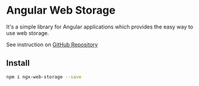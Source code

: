# Angular Web Storage

It's a simple library for Angular applications which provides the easy way to use web storage.

See instruction on [GitHub Repository](https://github.com/tim-kuteev/ngx-web-storage)

## Install
```bash
npm i ngx-web-storage --save
```
